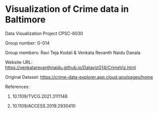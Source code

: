 # Visualization of Crime data in Baltimore
Data Visualization Project CPSC-6030 



Group number: G-014



Group members: Ravi Teja Kodali & Venkata Revanth Naidu Danala

Website URL: https://venkatarevanthnaidu.github.io/DatavizG14/CrimeViz.html



Original Dataset: https://crime-data-explorer.app.cloud.gov/pages/home





References:



1. 10.1109/TVCG.2021.3111146             



2. 10.1109/ACCESS.2019.2930410

